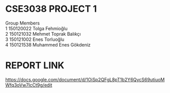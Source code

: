 # CSE3038 PROJECT 1

Group Members <br>
1 150120022 Tolga Fehmioğlu <br>
2 150121032 Mehmet Toprak Balıkçı <br>
3 150121002 Enes Torluoğlu <br>
4 150121538 Muhammed Enes Gökdeniz <br>

# REPORT LINK
https://docs.google.com/document/d/1OiSp2QFgL8pT1b2Y6QycS69utiuoMWfq3oVw7IcCt9g/edit
